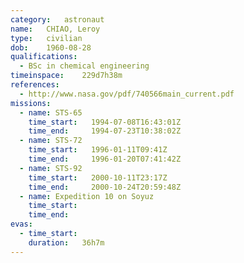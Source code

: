 ```yaml
---
category:	astronaut
name:	CHIAO, Leroy
type:	civilian
dob:	1960-08-28
qualifications:
  - BSc in chemical engineering
timeinspace:	229d7h38m
references:
  - http://www.nasa.gov/pdf/740566main_current.pdf
missions:
  - name: STS-65
    time_start:   1994-07-08T16:43:01Z
    time_end:     1994-07-23T10:38:02Z
  - name: STS-72
    time_start:   1996-01-11T09:41Z
    time_end:     1996-01-20T07:41:42Z
  - name: STS-92
    time_start:   2000-10-11T23:17Z
    time_end:     2000-10-24T20:59:48Z
  - name: Expedition 10 on Soyuz
    time_start:   
    time_end:     
evas:
  - time_start: 
    duration:   36h7m
---
```


